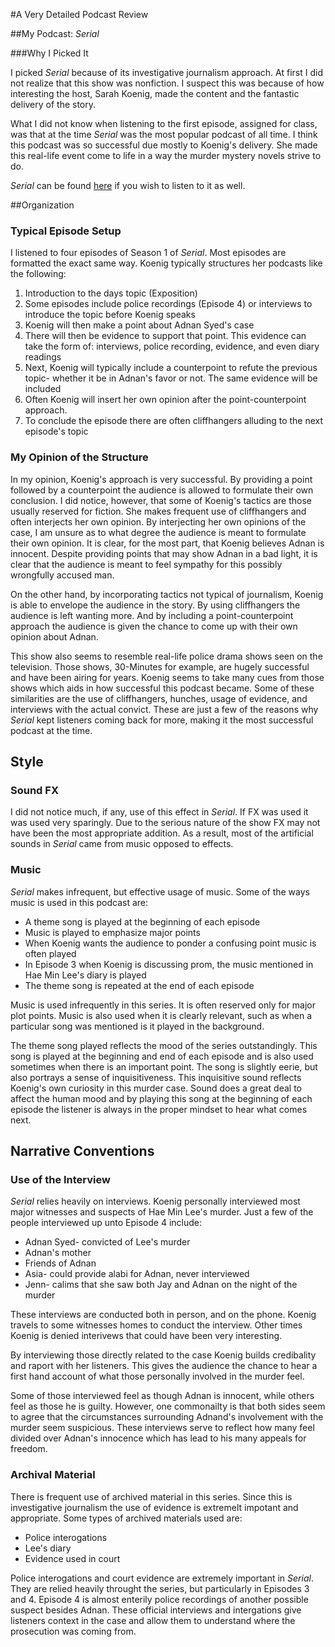#A Very Detailed Podcast Review

##My Podcast: *Serial*

###Why I Picked It

I picked *Serial* because of its investigative journalism approach. At first I did not realize that this show was nonfiction. I suspect this was because of how interesting the host, Sarah Koenig, made the content and the fantastic delivery of the story.


What I did not know when listening to the first episode, assigned for class, was that at the time *Serial* was the most popular podcast of all time. I think this podcast was so successful due mostly to Koenig's delivery. She made this real-life event come to life in a way the murder mystery novels strive to do.

*Serial* can be found [here](https://serialpodcast.org/season-one) if you wish to listen to it as well.

##Organization

### Typical Episode Setup

I listened to four episodes of Season 1 of *Serial*. Most episodes are formatted the exact same way. Koenig typically structures her podcasts like the following:
1. Introduction to the days topic (Exposition) 
1. Some episodes include police recordings (Episode 4) or interviews to introduce the topic before Koenig speaks
1.  Koenig will then make a point about Adnan Syed's case
1. There will then be evidence to support that point. This evidence can take the form of: interviews, police recording, evidence, and even diary readings 
1. Next, Koenig will typically include a counterpoint to refute the previous topic- whether it be in Adnan's favor or not. The same evidence will be included
1. Often Koenig will insert her own opinion after the point-counterpoint approach. 
1. To conclude the episode there are often cliffhangers alluding to the next episode's topic

### My Opinion of the Structure 

In my opinion, Koenig's approach is very successful. By providing a point followed by a counterpoint the audience is allowed to formulate their own conclusion. I did notice, however, that some of Koenig's tactics are those usually reserved for fiction. She makes frequent use of cliffhangers and often interjects her own opinion. By interjecting her own opinions of the case, I am unsure as to what degree the audience is meant to formulate their own opinion. It is clear, for the most part, that Koenig believes Adnan is innocent. Despite providing points that may show Adnan in a bad light, it is clear that the audience is meant to feel sympathy for this possibly wrongfully accused man.

On the other hand, by incorporating tactics not typical of journalism, Koenig is able to envelope the audience in the story. By using cliffhangers the audience is left wanting more. And by including a point-counterpoint approach the audience is given the chance to come up with their own opinion about Adnan. 

This show also seems to resemble real-life police drama shows seen on the television. Those shows, 30-Minutes for example, are hugely successful and have been airing for years. Koenig seems to take many cues from those shows which aids in how successful this podcast became. Some of these similarities are the use of cliffhangers, hunches, usage of evidence, and interviews with the actual convict. These are just a few of the reasons why *Serial* kept listeners coming back for more, making it the most successful podcast at the time.

## Style

### Sound FX

I did not notice much, if any, use of this effect in *Serial*. If FX was used it was used very sparingly. Due to the serious nature of the show FX may not have been the most appropriate addition. As a result, most of the artificial  sounds in *Serial* came from music opposed to effects.

### Music

*Serial* makes infrequent, but effective usage of music. Some of the ways music is used in this podcast are:
* A theme song is played at the beginning of each episode
* Music is played to emphasize major points
* When Koenig wants the audience to ponder a confusing point music is often played
* In Episode 3 when Koenig is discussing prom, the music mentioned in Hae Min Lee's diary is played
* The theme song is repeated at the end of each episode 

Music is used infrequently in this series. It is often reserved only for major plot points. Music is also used when it is clearly relevant, such as when a particular song was mentioned is it played in the background.

The theme song played reflects the mood of the series outstandingly. This song is played at the beginning and end of each episode and is also used sometimes when there is an important point. The song is slightly eerie, but also portrays a sense of inquisitiveness. This inquisitive sound reflects Koenig's own curiosity in this murder case. Sound does a great deal to affect the human mood and by playing this song at the beginning of each episode the listener is always in the proper mindset to hear what comes next.

## Narrative Conventions

### Use of the Interview

*Serial* relies heavily on interviews. Koenig personally interviewed most major witnesses and suspects of Hae Min Lee's murder. Just a few of the  people interviewed up unto Episode 4 include:
* Adnan Syed- convicted of Lee's murder
* Adnan's mother
* Friends of Adnan
* Asia- could provide alabi for Adnan, never interviewed
* Jenn- calims that she saw both Jay and Adnan on the night of the murder

These interviews are conducted both in person, and on the phone. Koenig travels to some witnesses homes to conduct the interview. Other times Koenig is denied interivews that could have been very interesting. 

By interviewing those directly related to the case Koenig builds credibality and raport with her listeners. This gives the audience the chance to hear a first hand account of what those personally involved in the murder feel. 

Some of those interviewed feel as though Adnan is innocent, while others feel as those he is guilty. However, one commonailty is that both sides seem to agree that the circumstances surrounding Adnand's involvement with the murder seem suspicious. These interviews serve to reflect how many feel divided over Adnan's innocence which has lead to his many appeals for freedom. 

### Archival Material

There is frequent use of archived material in this series. Since this is investigative journalism the use of evidence is extremelt impotant and appropriate. Some types of archived materials used are:
* Police interogations
* Lee's diary
* Evidence used in court

Police interogations and court evidence are extremely important in *Serial*. They are relied heavily throught the series, but particularly in Episodes 3 and 4. Episode 4 is almost enterily police recordings of another possible suspect besides Adnan. These official interviews and intergations give listeners context in the case and allow them to understand where the prosecution was coming from. 